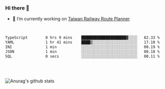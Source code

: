 ### Hi there 👋

- 🔭 I’m currently working on [Taiwan Railway Route Planner](https://github.com/Taiwan-Railway-Route-Planner)

<br/>

<!--START_SECTION:waka-->

```txt
TypeScript        8 hrs 9 mins    ████████████████████▓░░░░   82.33 %
YAML              1 hr 41 mins    ████▒░░░░░░░░░░░░░░░░░░░░   17.10 %
INI               1 min           ░░░░░░░░░░░░░░░░░░░░░░░░░   00.19 %
JSON              1 min           ░░░░░░░░░░░░░░░░░░░░░░░░░   00.18 %
SQL               0 secs          ░░░░░░░░░░░░░░░░░░░░░░░░░   00.11 %
```

<!--END_SECTION:waka-->

<br/>
<br/>

![Anurag's github stats](https://github-readme-stats.vercel.app/api?username=DepickereSven&show_icons=true&theme=tokyonight)



<!--
**DepickereSven/DepickereSven** is a ✨ _special_ ✨ repository because its `README.md` (this file) appears on your GitHub profile.

Here are some ideas to get you started:

- 🔭 I’m currently working on ...
- 🌱 I’m currently learning ...
- 👯 I’m looking to collaborate on ...
- 🤔 I’m looking for help with ...
- 💬 Ask me about ...
- 📫 How to reach me: ...
- 😄 Pronouns: ...
- ⚡ Fun fact: ...
-->
